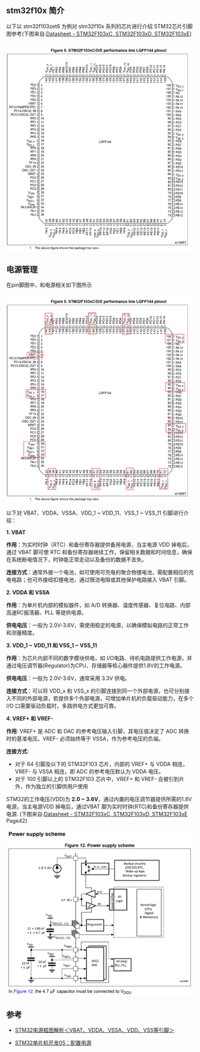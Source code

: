 ## stm32f10x 简介

以下以 stm32f103zet6 为例对 stm32f10x 系列的芯片进行介绍
STM32芯片引脚图参考(下图来自:[Datasheet - STM32F103xC, STM32F103xD, STM32F103xE](https://www.st.com/resource/en/datasheet/stm32f103ve.pdf))


![stm32f10x_pinout.png](images/stm32f10x_pinout.png)

## 电源管理

在pin脚图中，和电源相关如下图所示

![stm32f10x_pinout_power_pin.png](images/stm32f10x_pinout_power_pin.png)

以下对 VBAT、VDDA、VSSA、VDD_1 ~ VDD_11、VSS_1 ~ VSS_11 引脚进行介绍：


**1. VBAT**

**作用**：为实时时钟（RTC）和备份寄存器提供备用电源，当主电源 VDD 掉电后，通过 VBAT 脚可使 RTC 和备份寄存器继续工作，保留相关数据和时间信息，确保在系统断电情况下，时钟能正常走动以及备份的数据不丢失。

**连接方式**：通常外接一个电池，如可使用可充电的聚合物锂电池，需配置相应的充电电路；也可外接纽扣锂电池，通过限流电阻或其他保护电路接入 VBAT 引脚。

**2. VDDA 和 VSSA**

**作用**：为单片机内部的模拟器件，如 A/D 转换器、温度传感器、复位电路、内部高速RC振荡器、PLL 等提供电源。

**供电电压**：一般为 2.0V-3.6V，需使用稳定的电源，以确保模拟电路的正常工作和测量精度。

**3. VDD_1 ~ VDD_11 和 VSS_1 ~ VSS_11**

**作用**：为芯片内部不同的数字模块供电，如 I/O电路、待机电路提供工作电源，并通过电压调节器(Regulator)为CPU、存储器等核心器件提供1.8V的工作电源。

**供电电压**：一般为 2.0V-3.6V，通常采用 3.3V 供电。

**连接方式**：可以将 VDD_x 和 VSS_x 的引脚连接到同一个外部电源，也可分别接入不同的外部电源，若提供多个外部电源，可增加单片机的负载驱动能力，在多个 I/O 口需要驱动负载时，多路供电方式更加可靠。

**4. VREF+ 和 VREF-**

**作用**: VREF+ 是 ADC 和 DAC 的参考电压输入引脚，其电压值决定了 ADC 转换时的基准电压。VREF- 必须始终等于 VSSA，作为参考电压的负端。

**连接方式**:

 - 对于 64 引脚及以下的 STM32F103 芯片，内部的 VREF+ 与 VDDA 相连，VREF- 与 VSSA 相连，即 ADC 的参考电压默认为 VDDA 电压。
 - 对于 100 引脚以上的 STM32F103 芯片中，VREF+ 和 VREF- 会被引到片外，作为独立的引脚供用户使用


STM32的工作电压(VDD)为 **2.0 ~ 3.6V**，通过内置的电压调节器提供所需的1.8V电源，当主电源VDD 掉电后，通过VBAT 脚为实时时钟(RTC)和备份寄存器提供电源. (下图来自:[Datasheet - STM32F103xC, STM32F103xD, STM32F103xE](https://www.st.com/resource/en/datasheet/stm32f103ve.pdf) Page42)

![stm32f10x_power_supply_scheme.png](images/stm32f10x_power_supply_scheme.png)



## 参考

- [STM32电源框图解析＜VBAT、VDDA、VSSA、VDD、VSS等引脚＞](https://blog.csdn.net/weixin_48867130/article/details/142886329)

- [STM32单片机开发05：配置电源](https://mp.weixin.qq.com/s?__biz=MzU2MTAxNDQ1Mw==&mid=2247490373&idx=1&sn=264de52c633a9193fe227d0ebcafe0b0)


